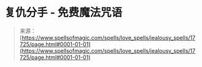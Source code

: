 <!--yml

category: 未分类

date: 2024-06-12 18:59:00

-->

# 复仇分手 - 免费魔法咒语

> 来源：[https://www.spellsofmagic.com/spells/love_spells/jealousy_spells/17725/page.html#0001-01-01](https://www.spellsofmagic.com/spells/love_spells/jealousy_spells/17725/page.html#0001-01-01)
